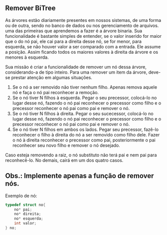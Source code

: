 ## Remover BiTree

As árvores estão diariamente presentes em nossos sistemas, de uma forma ou de outra, sendo no banco de dados ou nos gerenciamento de arquivos.
uma das primeiras que aprendemos a fazer é a árvore binaria. Sua funcionalidade é bastante simples de entender, se o valor inserido for maior
que o do nó pai, ele cai para a direita desse nó, se for menor, para esquerda, se não houver valor a ser comparado com a entrada. Ele assume a
posição. Assim ficando todos os maiores valores à direita da árvore e os menores à esquerda.

Sua missão é criar a funcionalidade de remover um nó dessa árvore, considerando-a de tipo inteiro.
Para uma remover um item da árvore, deve-se prestar atenção em algumas situações.

 1. Se o nó a ser removido não tiver nenhum filho. Apenas remova aquele nó e faça o nó pai reconhecer a remoção.
 2. Se o nó tiver N filhos à esquerda. Pegar o seu precessor, colocá-lo no lugar desse nó, fazendo o nó pai reconhecer o precessor como filho e o precessor reconhecer o nó pai como pai e remover o nó.
 3. Se o nó tiver N filhos à direita. Pegar o seu sucecessor, colocá-lo no lugar desse nó, fazendo o nó pai reconhecer o precessor como filho e o precessor reconhecer o nó pai como pai e remover o nó.
 4. Se o nó tiver N filhos em ambos os lados. Pegar seu precessor, fazê-lo reconhecer o filho à direita do nó a ser removido como filho dele. Fazer o nó à direita reconhecer o precessor como pai, posteriormente o pai reconhecer seu novo filho e remover o nó desejado.

Caso esteja removendo a raiz, o nó substituto não terá pai e nem pai para reconhecê-lo. No demais, cairá em um dos quatro casos.

## Obs.: Implemente apenas a função de remover nós.

Exemplo de nó:
````c
typedef struct no{
    no* pai;
    no* direita;
    no* esquerda;
    int valor;
} no;
````
